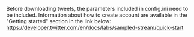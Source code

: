Before downloading tweets, the parameters included in config.ini need to be included. 
Information about how to create account are available in the "Getting started" section in the link below:
https://developer.twitter.com/en/docs/labs/sampled-stream/quick-start

